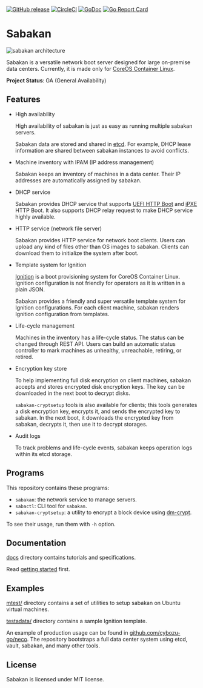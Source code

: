 [![GitHub release](https://img.shields.io/github/release/cybozu-go/sabakan.svg?maxAge=60)][releases]
[![CircleCI](https://circleci.com/gh/cybozu-go/sabakan.svg?style=svg)](https://circleci.com/gh/cybozu-go/sabakan)
[![GoDoc](https://godoc.org/github.com/cybozu-go/sabakan?status.svg)][godoc]
[![Go Report Card](https://goreportcard.com/badge/github.com/cybozu-go/sabakan)](https://goreportcard.com/report/github.com/cybozu-go/sabakan)

Sabakan
=======

![sabakan architecture](http://www.plantuml.com/plantuml/svg/ZOv1ImCn58Jl-HL32zv2wUvDH4eLseE7Wlq3hvlNMimcahnKHFplIcAqIrtmai1yysPc4OM2fDwgm9sGErZ6XAKpw6oAmc62TmKO4jfHP6H4CV_pCT2CWLO12kKOslXNfyi1fgj0Rt-XTe0QQ6rvBte8FzJv_ANtWaSEfxh-bqNQqJCvJ1-EXoTPsiJgf_Ic95TFRHpHsmlzQuJpXf4VYlcVNqgD6ixfn7xFMGLcfwfMqczh_3N8c1cReym2z_vKGbKkWKulvyxxzTq6LrXljnliVS3EUydEvb_E1JkJUli9)
<!-- go to http://www.plantuml.com/plantuml/ and enter the above URL to edit the diagram. -->

Sabakan is a versatile network boot server designed for large on-premise data centers.
Currently, it is made only for [CoreOS Container Linux](https://coreos.com/os/docs/latest/).

**Project Status**: GA (General Availability)

Features
--------

* High availability

    High availability of sabakan is just as easy as running multiple sabakan servers.

    Sabakan data are stored and shared in [etcd][].  For example, DHCP lease information
    are shared between sabakan instances to avoid conflicts.

* Machine inventory with IPAM (IP address management)

    Sabakan keeps an inventory of machines in a data center.  Their IP addresses
    are automatically assigned by sabakan.

* DHCP service

    Sabakan provides DHCP service that supports [UEFI HTTP Boot][HTTPBoot]
    and [iPXE][] HTTP Boot.  It also supports DHCP relay request to make DHCP service
    highly available.

* HTTP service (network file server)

    Sabakan provides HTTP service for network boot clients.  Users can upload
    any kind of files other than OS images to sabakan.  Clients can download them
    to initialize the system after boot.

* Template system for Ignition

    [Ignition][] is a boot provisioning system for CoreOS Container Linux.
    Ignition configuration is not friendly for operators as it is written in a plain JSON.

    Sabakan provides a friendly and super versatile template system for Ignition configurations.
    For each client machine, sabakan renders Ignition configuration from templates.

* Life-cycle management

    Machines in the inventory has a life-cycle status.  The status can be changed through
    REST API.  Users can build an automatic status controller to mark machines as unhealthy,
    unreachable, retiring, or retired.

* Encryption key store

    To help implementing full disk encryption on client machines, sabakan accepts and stores
    encrypted disk encryption keys.  The key can be downloaded in the next boot to decrypt
    disks.
    
    `sabakan-cryptsetup` tools is also available for clients; this tools generates a disk
    encryption key, encrypts it, and sends the encrypted key to sabakan.  In the next boot,
    it downloads the encrypted key from sabakan, decrypts it, then use it to decrypt storages.

* Audit logs

    To track problems and life-cycle events, sabakan keeps operation logs
    within its etcd storage.

Programs
--------

This repository contains these programs:

* `sabakan`: the network service to manage servers.
* `sabactl`: CLI tool for `sabakan`.
* `sabakan-cryptsetup`: a utility to encrypt a block device using [dm-crypt][].

To see their usage, run them with `-h` option.

Documentation
-------------

[docs](docs/) directory contains tutorials and specifications.

Read [getting started](docs/getting_started.md) first.

Examples
--------

[mtest/](./mtest/) directory contains a set of utilities to setup sabakan on Ubuntu virtual machines.

[testadata/](./testdata/) directory contains a sample Ignition template.

An example of production usage can be found in [github.com/cybozu-go/neco](https://github.com/cybozu-go/neco).
The repository bootstraps a full data center system using etcd, vault, sabakan, and many other tools.

License
-------

Sabakan is licensed under MIT license.

[releases]: https://github.com/cybozu-go/sabakan/releases
[godoc]: https://godoc.org/github.com/cybozu-go/sabakan
[etcd]: https://coreos.com/etcd/
[HTTPBoot]: https://github.com/tianocore/tianocore.github.io/wiki/HTTP-Boot
[iPXE]: https://ipxe.org/
[Ignition]: https://coreos.com/ignition/
[dm-crypt]: https://gitlab.com/cryptsetup/cryptsetup/wikis/DMCrypt

